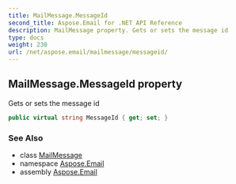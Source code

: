 ```yaml
---
title: MailMessage.MessageId
second_title: Aspose.Email for .NET API Reference
description: MailMessage property. Gets or sets the message id
type: docs
weight: 230
url: /net/aspose.email/mailmessage/messageid/
---
```

## MailMessage.MessageId property

Gets or sets the message id

```csharp
public virtual string MessageId { get; set; }
```

### See Also

* class [MailMessage](../)
* namespace [Aspose.Email](../../mailmessage/)
* assembly [Aspose.Email](../../../)


